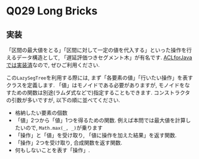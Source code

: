 # Q029 Long Bricks

## 実装
「区間の最大値をとる」「区間に対して一定の値を代入する」といった操作を行えるデータ構造として, 「遅延評価つきセグメント木」が有名です.
[ACLforJavaでは実装済](https://github.com/NASU41/AtCoderLibraryForJava/tree/master/LazySegTree)なので, ぜひご利用ください.

この`LazySegTree`を利用する際には, まず「各要素の値」「行いたい操作」を表すクラスを定義します. 「値」はモノイドである必要がありますが, モノイドをなすための関数は別途(ラムダ式などで)指定することもできます.
コンストラクタの引数が多いですが, 以下の順に並べてください.
- 格納したい要素の個数
- 「値」2つから「値」1つを得るための関数. 例えば本問では最大値を計算したいので, `Math.max(_, _)`が乗ります
- 「操作」と「値」を受け取り, 「値に操作を加えた結果」を返す関数. 
- 「操作」2つを受け取り, 合成関数を返す関数.
- 何もしないことを表す「操作」.